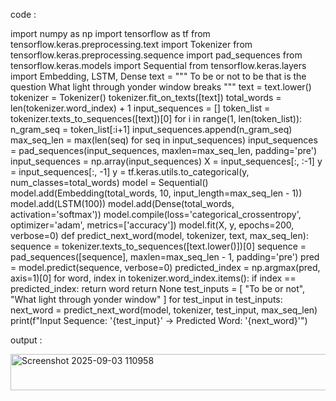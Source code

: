 code :

import numpy as np
import tensorflow as tf
from tensorflow.keras.preprocessing.text import Tokenizer
from tensorflow.keras.preprocessing.sequence import pad_sequences
from tensorflow.keras.models import Sequential
from tensorflow.keras.layers import Embedding, LSTM, Dense
text = """
To be or not to be that is the question
What light through yonder window breaks
"""
text = text.lower()
tokenizer = Tokenizer()
tokenizer.fit_on_texts([text])
total_words = len(tokenizer.word_index) + 1
input_sequences = []
token_list = tokenizer.texts_to_sequences([text])[0]
for i in range(1, len(token_list)):
    n_gram_seq = token_list[:i+1]
    input_sequences.append(n_gram_seq)
max_seq_len = max(len(seq) for seq in input_sequences)
input_sequences = pad_sequences(input_sequences, maxlen=max_seq_len, padding='pre')
input_sequences = np.array(input_sequences)
X = input_sequences[:, :-1]
y = input_sequences[:, -1]
y = tf.keras.utils.to_categorical(y, num_classes=total_words)
model = Sequential()
model.add(Embedding(total_words, 10, input_length=max_seq_len - 1))
model.add(LSTM(100))
model.add(Dense(total_words, activation='softmax'))
model.compile(loss='categorical_crossentropy', optimizer='adam', metrics=['accuracy'])
model.fit(X, y, epochs=200, verbose=0)
def predict_next_word(model, tokenizer, text, max_seq_len):
    sequence = tokenizer.texts_to_sequences([text.lower()])[0]
    sequence = pad_sequences([sequence], maxlen=max_seq_len - 1, padding='pre')
    pred = model.predict(sequence, verbose=0)
    predicted_index = np.argmax(pred, axis=1)[0]
    for word, index in tokenizer.word_index.items():
        if index == predicted_index:
            return word
    return None
test_inputs = [
    "To be or not",
    "What light through yonder window"
]
for test_input in test_inputs:
    next_word = predict_next_word(model, tokenizer, test_input, max_seq_len)
    print(f"Input Sequence: '{test_input}' -> Predicted Word: '{next_word}'")

output :

<img width="623" height="58" alt="Screenshot 2025-09-03 110958" src="https://github.com/user-attachments/assets/248ddf64-3131-453c-ae68-034cee7b838c" />
